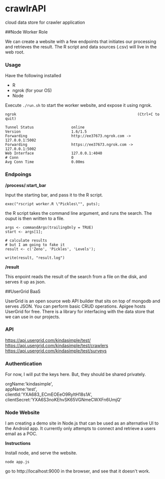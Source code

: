 crawlrAPI
=========

cloud data store for crawler application

##Node Worker Role

We can create a website with a few endpoints that initiates our processing and retrieves the result. The R script and data sources (.csv) will live in the web root.

### Usage

Have the following installed

- R
- ngrok (for your OS)
- Node

Execute `./run.sh` to start the worker website, and expose it using ngrok. 

```
ngrok                                                       (Ctrl+C to quit)
                                                                            
Tunnel Status                 online                                        
Version                       1.6/1.5                                       
Forwarding                    http://ee37673.ngrok.com -> 127.0.0.1:5002    
Forwarding                    https://ee37673.ngrok.com -> 127.0.0.1:5002   
Web Interface                 127.0.0.1:4040                                
# Conn                        0                                             
Avg Conn Time                 0.00ms
```

### Endpoings

**/process/:start_bar**

Input the starting bar, and pass it to the R script.

```
exec("rscript worker.R \"Pickles\"", puts);
```

the R script takes the command line argument, and runs the search. The ouput is then written to a file.

```
args <- commandArgs(trailingOnly = TRUE)
start <- args[1];

# calculate results
# but I am going to fake it
result <- c('Zeno', 'Pickles', 'Levels');

write(result, "result.log")
```

**/result**

This enpoint reads the result of the search from a file on the disk, and serves it up as json.


##UserGrid BaaS

UserGrid is an open source web API builder that sits on top of mongodb and serves JSON. You can perform basic CRUD operations. Apigee hosts UserGrid for free. There is a library for interfacing with the data store that we can use in our projects.

### API

https://api.usergrid.com/kindasimple/test/  
https://api.usergrid.com/kindasimple/test/crawlers  
https://api.usergrid.com/kindasimple/test/surveys  


### Authentication
For now, I will put the keys here. But, they should be shared privately.

orgName:'kindasimple',  
appName:'test',  
clientId:'YXA683_ECmEOEeO9RyltH18s1A',  
clientSecret:'YXA6S3noKEhvSK65VGNmeCWXFn6UmjQ'

### Node Website

I am creating a demo site in Node.js that can be used as an alternative UI to the Android app.  It currently only attempts to connect and retrieve a users email as a POC.

**Instructions**

Install node, and serve the website. 

```
node app.js
```

go to http://localhost:9000 in the browser, and see that it doesn't work.
